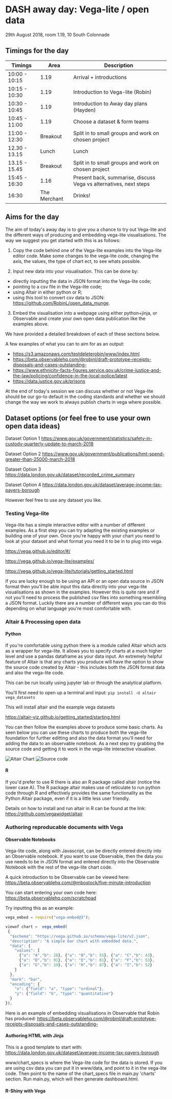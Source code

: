 # DASH away day: Vega-lite / open data
29th August 2018, room 1.19, 10 South Colonnade

## Timings for the day
|  Timings | Area        | Description  |
| ------------- |-------------| -----|
| 10:00 - 10:15  | 1.19 | Arrival + introductions |
| 10:15 - 10:30 | 1.19 | Introduction to Vega-lite (Robin) |
| 10:30 - 10:45 | 1.19 | Introduction to Away day plans (Hayden) |
| 10:45 - 11:00  | 1.19 | Choose a dataset & form teams |
| 11:00 - 12:30 | Breakout | Split in to small groups and work on chosen project |
| 12.30 - 13.15 | Lunch | Lunch |
| 13.15 - 15.45  | Breakout | Split in to small groups and work on chosen project |
| 15:45 - 16:30 | 1.16 | Present back, summarise, discuss Vega vs alternatives, next steps |
| 16:30 | The Merchant | Drinks! |

## Aims for the day

The aim of today's away day is to give you a chance to try out Vega-lite and the different ways of producing and embedding vega-lite visualisations. The way we suggest you get started with this is as follows:

1. Copy the code behind one of the Vega-lite examples into the Vega-lite editor code. Make some changes to the vega-lite code, changing the axis, the values, the type of chart ect, to see whats possible.

2. Input new data into your visualisation. This can be done by:
  * directly inputting the data in JSON format into the Vega-lite code; 
  * pointing to a csv file in the Vega-lite code; 
  * using Altair in either python or R; 
  * using this tool to convert csv data to JSON: https://github.com/RobinL/open_data_munge. 

3. Embed the visualisation into a webpage using either python+jinja, or Observable and create your own open data publication like the examples above.

We have provided a detailed breakdown of each of these sections below.

A few examples of what you can to aim for as an output:

* https://s3.amazonaws.com/testdeleterobin/www/index.html
* https://beta.observablehq.com/@robinl/draft-prototype-receipts-disposals-and-cases-outstanding-
* https://www.ethnicity-facts-figures.service.gov.uk/crime-justice-and-the-law/policing/confidence-in-the-local-police/latest
* https://data.justice.gov.uk/prisons

At the end of today's session we can discuss whether or not Vega-lite should be our go-to default in the coding standards and whether we should change the way we work to always publish charts in vega where possible.

## Dataset options (or feel free to use your own open data ideas)

Dataset Option 1
https://www.gov.uk/government/statistics/safety-in-custody-quarterly-update-to-march-2018 

Dataset Option 2
https://www.gov.uk/government/publications/hmt-spend-greater-than-25000-march-2018

Dataset Option 3
https://data.london.gov.uk/dataset/recorded_crime_summary

Dataset Option 4
https://data.london.gov.uk/dataset/average-income-tax-payers-borough

However feel free to use any dataset you like.

### Testing Vega-lite
Vega-lite has a simple interactive editor with a number of different examples. As a first step you can try adapting the existing examples or building one of your own. Once you're happy with your chart you need to look at your dataset and what format you need it to be in to plug into vega.

https://vega.github.io/editor/#/

https://vega.github.io/vega-lite/examples/

https://vega.github.io/vega-lite/tutorials/getting_started.html 

If you are lucky enough to be using an API or an open data source in JSON format then you’ll be able input this data directly into your vega-lite visualisations as shown in the examples. However this is quite rare and if not you'll need to process the published csv files into something resembling a JSON format. Luckily there are a number of different ways you can do this depending on what language you're most comfortable with.

### Altair & Processing open data

#### Python

If you're comfortable using python there is a module called Altair which acts as a wrapper for vega-lite. It allows you to specify charts at a much higher level and use a pandas dataframe as your data input. An extremely helpful feature of Altair is that any charts you produce will have the option to show the source code created by Altair - this includes both the JSON format data and also the vega-lite code.

This can be run locally using jupyter lab or through the analytical platform.

You'll first need to open up a terminal and input: `pip install -U altair vega_datasets`

This will install altair and the example vega datasets

https://altair-viz.github.io/getting_started/starting.html

You can then follow the examples above to produce some basic charts. As seen below you can use these charts to produce both the vega-lite foundation for further editting and also the data format you'll need for adding the data to an observable notebook. As a next step try grabbing the source code and getting it to work in the vega-lite interactive visualiser.

![Altair Chart](example_altair.png)
![Source code](example_source.png)


#### R

If you'd prefer to use R there is also an R package called altair (notice the lower case A). The R package altair makes use of reticulate to run python code through R and effectively provides the same functionality as the Python Altair package, even if it is a little less user friendly.

Details on how to install and run altair in R can be found at the link:
https://github.com/vegawidget/altair

### Authoring reproducable documents with Vega

#### Observable Notebooks

Vega-lite code, along with Javascript, can be directly entered directly into an Observable notebook. If you want to use Observable, then the data you use needs to be in JSON format and entered directly into the Observable Notebook with the rest of the vega-lite chart code.

A quick introduction to be Observable can be viewed here: https://beta.observablehq.com/@mbostock/five-minute-introduction

You can start entering your own code here: https://beta.observablehq.com/scratchpad

Try inputting this as an example:

```javascript
vega_embed = require("vega-embed@3");
```

```javascript
viewof chart =  vega_embed(
 {
  "$schema": "https://vega.github.io/schema/vega-lite/v2.json",
  "description": "A simple bar chart with embedded data.",
  "data": {
    "values": [
      {"a": "A","b": 28}, {"a": "B","b": 55}, {"a": "C","b": 43},
      {"a": "D","b": 91}, {"a": "E","b": 81}, {"a": "F","b": 53},
      {"a": "G","b": 19}, {"a": "H","b": 87}, {"a": "I","b": 52}
    ]
  },
  "mark": "bar",
  "encoding": {
    "x": {"field": "a", "type": "ordinal"},
    "y": {"field": "b", "type": "quantitative"}
  }
});
```


Here is an example of embedding visualisations in Observable that Robin has produced: https://beta.observablehq.com/@robinl/draft-prototype-receipts-disposals-and-cases-outstanding- 


#### Authoring HTML with Jinja

This is a good template to start with: https://data.london.gov.uk/dataset/average-income-tax-payers-borough

www/chart_specs is where the Vega-lite code for the data is stored. If you are using csv data you can put it in www/data, and point to it in the vega-lite code.
Then point to the name of the chart_specs file in main.py 'charts' section.
Run main.py, which will then generate dashboard.html.


#### R-Shiny with Vega




